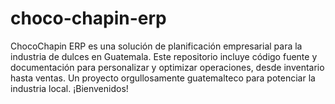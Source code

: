 # choco-chapin-erp
ChocoChapin ERP es una solución de planificación empresarial para la industria de dulces en Guatemala. Este repositorio incluye código fuente y documentación para personalizar y optimizar operaciones, desde inventario hasta ventas. Un proyecto orgullosamente guatemalteco para potenciar la industria local. ¡Bienvenidos!
